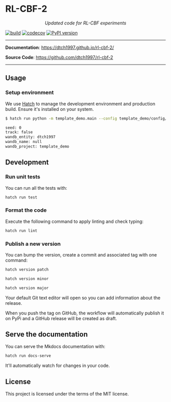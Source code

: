 # RL-CBF-2

<p align="center">
    <em>Updated code for RL-CBF experiments</em>
</p>

[![build](https://github.com/dtch1997/rl-cbf-2/workflows/Build/badge.svg)](https://github.com/dtch1997/rl-cbf-2/actions)
[![codecov](https://codecov.io/gh/dtch1997/rl-cbf-2/branch/master/graph/badge.svg)](https://codecov.io/gh/dtch1997/rl-cbf-2)
[![PyPI version](https://badge.fury.io/py/rl-cbf-2.svg)](https://badge.fury.io/py/rl-cbf-2)

---

**Documentation**: <a href="https://dtch1997.github.io/rl-cbf-2/" target="_blank">https://dtch1997.github.io/rl-cbf-2/</a>

**Source Code**: <a href="https://github.com/dtch1997/rl-cbf-2" target="_blank">https://github.com/dtch1997/rl-cbf-2</a>

---

## Usage

### Setup environment

We use [Hatch](https://hatch.pypa.io/latest/install/) to manage the development environment and production build. Ensure it's installed on your system.

```bash
$ hatch run python -m template_demo.main --config template_demo/config/default.py 

seed: 0
track: false
wandb_entity: dtch1997
wandb_name: null
wandb_project: template_demo

```



## Development

### Run unit tests

You can run all the tests with:

```bash
hatch run test
```

### Format the code

Execute the following command to apply linting and check typing:

```bash
hatch run lint
```

### Publish a new version

You can bump the version, create a commit and associated tag with one command:

```bash
hatch version patch
```

```bash
hatch version minor
```

```bash
hatch version major
```

Your default Git text editor will open so you can add information about the release.

When you push the tag on GitHub, the workflow will automatically publish it on PyPi and a GitHub release will be created as draft.

## Serve the documentation

You can serve the Mkdocs documentation with:

```bash
hatch run docs-serve
```

It'll automatically watch for changes in your code.

## License

This project is licensed under the terms of the MIT license.
